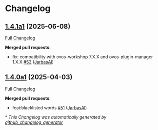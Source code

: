 # Changelog

## [1.4.1a1](https://github.com/OpenVoiceOS/ovos-padatious-pipeline-plugin/tree/1.4.1a1) (2025-06-08)

[Full Changelog](https://github.com/OpenVoiceOS/ovos-padatious-pipeline-plugin/compare/1.4.0a1...1.4.1a1)

**Merged pull requests:**

- fix: compatibility with ovos-workshop 7.X.X and ovos-plugin-manager 1.X.X [\#53](https://github.com/OpenVoiceOS/ovos-padatious-pipeline-plugin/pull/53) ([JarbasAl](https://github.com/JarbasAl))

## [1.4.0a1](https://github.com/OpenVoiceOS/ovos-padatious-pipeline-plugin/tree/1.4.0a1) (2025-04-03)

[Full Changelog](https://github.com/OpenVoiceOS/ovos-padatious-pipeline-plugin/compare/1.3.6...1.4.0a1)

**Merged pull requests:**

- feat:blacklisted words [\#51](https://github.com/OpenVoiceOS/ovos-padatious-pipeline-plugin/pull/51) ([JarbasAl](https://github.com/JarbasAl))



\* *This Changelog was automatically generated by [github_changelog_generator](https://github.com/github-changelog-generator/github-changelog-generator)*
